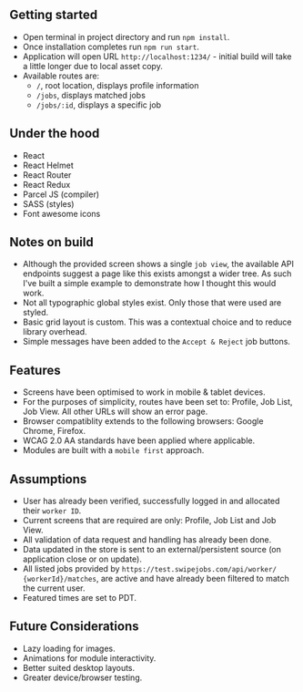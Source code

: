 ## Getting started
* Open terminal in project directory and run ```npm install```.
* Once installation completes run ```npm run start```.
* Application will open URL ```http://localhost:1234/``` - initial build will take a little longer due to local asset copy.
* Available routes are:
    * ```/```, root location, displays profile information
    * ```/jobs```, displays matched jobs
    * ```/jobs/:id```, displays a specific job

## Under the hood
* React
* React Helmet
* React Router
* React Redux
* Parcel JS (compiler)
* SASS (styles)
* Font awesome icons

## Notes on build
* Although the provided screen shows a single ```job view```, the available API endpoints suggest a page like this exists amongst a wider tree. As such I've built a simple example to demonstrate how I thought this would work.
* Not all typographic global styles exist. Only those that were used are styled.
* Basic grid layout is custom. This was a contextual choice and to reduce library overhead. 
* Simple messages have been added to the ```Accept & Reject``` job buttons.

## Features
* Screens have been optimised to work in mobile & tablet devices.
* For the purposes of simplicity, routes have been set to: Profile, Job List, Job View. All other URLs will show an error page.
* Browser compatiblity extends to the following browsers: Google Chrome, Firefox.
* WCAG 2.0 AA standards have been applied where applicable.
* Modules are built with a ```mobile first``` approach.

## Assumptions
* User has already been verified, successfully logged in and allocated their ```worker ID```.
* Current screens that are required are only: Profile, Job List and Job View.
* All validation of data request and handling has already been done.
* Data updated in the store is sent to an external/persistent source (on application close or on update).
* All listed jobs provided by ```https://test.swipejobs.com/api/worker/​{workerId}​/matches```, are active and have already been filtered to match the current user.
* Featured times are set to PDT.

## Future Considerations
* Lazy loading for images.
* Animations for module interactivity.
* Better suited desktop layouts.
* Greater device/browser testing.
